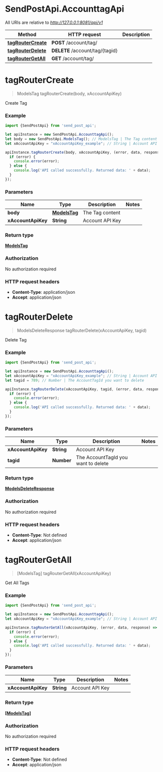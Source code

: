 # SendPostApi.AccounttagApi

All URIs are relative to *http://127.0.0.1:8081/api/v1*

Method | HTTP request | Description
------------- | ------------- | -------------
[**tagRouterCreate**](AccounttagApi.md#tagRouterCreate) | **POST** /account/tag/ | 
[**tagRouterDelete**](AccounttagApi.md#tagRouterDelete) | **DELETE** /account/tag/{tagid} | 
[**tagRouterGetAll**](AccounttagApi.md#tagRouterGetAll) | **GET** /account/tag/ | 

<a name="tagRouterCreate"></a>
# **tagRouterCreate**
> ModelsTag tagRouterCreate(body, xAccountApiKey)



Create Tag

### Example
```javascript
import {SendPostApi} from 'send_post_api';

let apiInstance = new SendPostApi.AccounttagApi();
let body = new SendPostApi.ModelsTag(); // ModelsTag | The Tag content
let xAccountApiKey = "xAccountApiKey_example"; // String | Account API Key

apiInstance.tagRouterCreate(body, xAccountApiKey, (error, data, response) => {
  if (error) {
    console.error(error);
  } else {
    console.log('API called successfully. Returned data: ' + data);
  }
});
```

### Parameters

Name | Type | Description  | Notes
------------- | ------------- | ------------- | -------------
 **body** | [**ModelsTag**](ModelsTag.md)| The Tag content | 
 **xAccountApiKey** | **String**| Account API Key | 

### Return type

[**ModelsTag**](ModelsTag.md)

### Authorization

No authorization required

### HTTP request headers

 - **Content-Type**: application/json
 - **Accept**: application/json

<a name="tagRouterDelete"></a>
# **tagRouterDelete**
> ModelsDeleteResponse tagRouterDelete(xAccountApiKey, tagid)



Delete Tag

### Example
```javascript
import {SendPostApi} from 'send_post_api';

let apiInstance = new SendPostApi.AccounttagApi();
let xAccountApiKey = "xAccountApiKey_example"; // String | Account API Key
let tagid = 789; // Number | The AccountTagId you want to delete

apiInstance.tagRouterDelete(xAccountApiKey, tagid, (error, data, response) => {
  if (error) {
    console.error(error);
  } else {
    console.log('API called successfully. Returned data: ' + data);
  }
});
```

### Parameters

Name | Type | Description  | Notes
------------- | ------------- | ------------- | -------------
 **xAccountApiKey** | **String**| Account API Key | 
 **tagid** | **Number**| The AccountTagId you want to delete | 

### Return type

[**ModelsDeleteResponse**](ModelsDeleteResponse.md)

### Authorization

No authorization required

### HTTP request headers

 - **Content-Type**: Not defined
 - **Accept**: application/json

<a name="tagRouterGetAll"></a>
# **tagRouterGetAll**
> [ModelsTag] tagRouterGetAll(xAccountApiKey)



Get All Tags

### Example
```javascript
import {SendPostApi} from 'send_post_api';

let apiInstance = new SendPostApi.AccounttagApi();
let xAccountApiKey = "xAccountApiKey_example"; // String | Account API Key

apiInstance.tagRouterGetAll(xAccountApiKey, (error, data, response) => {
  if (error) {
    console.error(error);
  } else {
    console.log('API called successfully. Returned data: ' + data);
  }
});
```

### Parameters

Name | Type | Description  | Notes
------------- | ------------- | ------------- | -------------
 **xAccountApiKey** | **String**| Account API Key | 

### Return type

[**[ModelsTag]**](ModelsTag.md)

### Authorization

No authorization required

### HTTP request headers

 - **Content-Type**: Not defined
 - **Accept**: application/json

